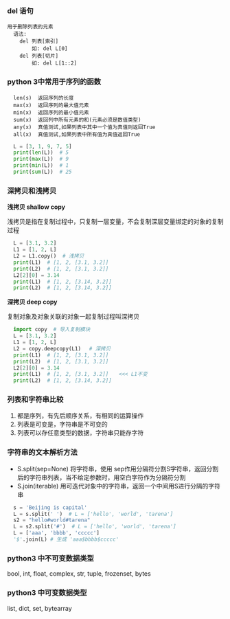 ### del 语句

```
用于删除列表的元素
  语法:
    del 列表[索引]
        如: del L[0]
    del 列表[切片]
        如: del L[1::2]
```

### python 3中常用于序列的函数

```
  len(s)  返回序列的长度
  max(x)  返回序列的最大值元素
  min(x)  返回序列的最小值元素
  sum(x)  返回列中所有元素的和(元素必须是数值类型)
  any(x)  真值测试,如果列表中其中一个值为真值则返回True
  all(x)  真值测试,如果列表中所有值为真值返回True
```

```python
  L = [3, 1, 9, 7, 5]
  print(len(L))  # 5
  print(max(L))  # 9
  print(min(L))  # 1
  print(sum(L))  # 25
```

### 深拷贝和浅拷贝

**浅拷贝 shallow copy**

浅拷贝是指在复制过程中，只复制一层变量，不会复制深层变量绑定的对象的复制过程

```python
  L = [3.1, 3.2]
  L1 = [1, 2, L]
  L2 = L1.copy()  # 浅拷贝
  print(L1)  # [1, 2, [3.1, 3.2]]
  print(L2)  # [1, 2, [3.1, 3.2]]
  L2[2][0] = 3.14
  print(L1)  # [1, 2, [3.14, 3.2]]
  print(L2)  # [1, 2, [3.14, 3.2]]
```

**深拷贝 deep copy**

复制对象及对象关联的对象一起复制过程叫深拷贝

```python
  import copy  # 导入复制模块
  L = [3.1, 3.2]
  L1 = [1, 2, L]
  L2 = copy.deepcopy(L1) 　# 深拷贝
  print(L1)  # [1, 2, [3.1, 3.2]]
  print(L2)  # [1, 2, [3.1, 3.2]]
  L2[2][0] = 3.14
  print(L1)  # [1, 2, [3.1, 3.2]]　　<<< L1不变
  print(L2)  # [1, 2, [3.14, 3.2]]
```

### 列表和字符串比较

1. 都是序列，有先后顺序关系，有相同的运算操作
  2. 列表是可变是，字符串是不可变的
  3. 列表可以存任意类型的数据，字符串只能存字符

### 字符串的文本解析方法

- S.split(sep=None) 将字符串，使用 sep作用分隔符分割S字符串，返回分割后的字符串列表，当不给定参数时，用空白字符作为分隔符分割
- S.join(iterable) 用可迭代对象中的字符串，返回一个中间用S进行分隔的字符串

```python
  s = 'Beijing is capital'
  L = s.split(' ')  # L = ['hello', 'world', 'tarena']
  s2 = "hello#world#tarena"
  L = s2.split('#')  # L = ['hello', 'world', 'tarena']
  L = ['aaa', 'bbbb', 'ccccc']
  '$'.join(L) # 生成 'aaa$bbbb$ccccc'
```

### python3 中不可变数据类型

bool, int, float, complex, str, tuple, frozenset, bytes

### python3 中可变数据类型

list, dict, set, bytearray
